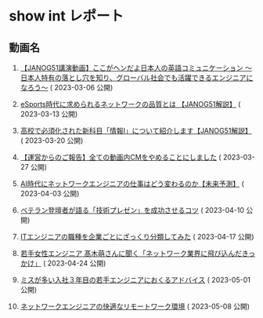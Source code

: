 # show int レポート

## 動画名


1. [【JANOG51講演動画】ここがヘンだよ日本人の英語コミュニケーション 〜日本人特有の落とし穴を知り、グローバル社会でも活躍できるエンジニアになろう〜](https://www.youtube.com/watch?v=6Wrac0eR0m8) ( 2023-03-06 公開)  

1. [eSports時代に求められるネットワークの品質とは 【JANOG51解説】](https://www.youtube.com/watch?v=BgTWINTICd0) ( 2023-03-13 公開)  

1. [高校で必須化された新科目「情報I」について紹介します【JANOG51解説】](https://www.youtube.com/watch?v=tm1PAROz8hQ) ( 2023-03-20 公開)  

1. [【運営からのご報告】全ての動画内CMをやめることにしました](https://www.youtube.com/watch?v=UuVJhcAJm6s) ( 2023-03-27 公開)  

1. [AI時代にネットワークエンジニアの仕事はどう変わるのか【未来予測】](https://www.youtube.com/watch?v=2StmPESYmYk) ( 2023-04-03 公開)  

1. [ベテラン登壇者が語る「技術プレゼン」を成功させるコツ](https://www.youtube.com/watch?v=qC6lKC8Pqis) ( 2023-04-10 公開)  

1. [ITエンジニアの職種を企業ごとにざっくり分類してみた](https://www.youtube.com/watch?v=AFN41TGU0Qc) ( 2023-04-17 公開)  

1. [若手女性エンジニア 髙木萌さんに聞く「ネットワーク業界に飛び込んだきっかけ」](https://www.youtube.com/watch?v=AIzrqNrTJu0) ( 2023-04-24 公開)  

1. [ミスが多い入社３年目の若手エンジニアにおくるアドバイス](https://www.youtube.com/watch?v=hcJJ8MfwUes) ( 2023-05-01 公開)  

1. [ネットワークエンジニアの快適なリモートワーク環境](https://www.youtube.com/watch?v=Bg1-On1pLe0) ( 2023-05-08 公開)  


